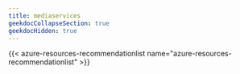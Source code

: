 ```yaml
---
title: mediaservices
geekdocCollapseSection: true
geekdocHidden: true
---
```


{{< azure-resources-recommendationlist name="azure-resources-recommendationlist" >}}

